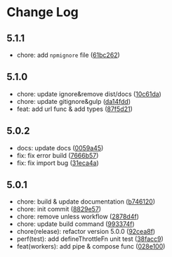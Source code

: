 # Change Log

## 5.1.1

- chore: add `npmignore` file ([61bc262](https://github.com/cc-hearts/utils/commit/61bc262))

## 5.1.0

- chore: update ignore&remove dist/docs ([10c61da](https://github.com/cc-hearts/utils/commit/10c61da))
- chore: update gitignore&gulp ([da14fdd](https://github.com/cc-hearts/utils/commit/da14fdd))
- feat: add url func & add types ([87f5d21](https://github.com/cc-hearts/utils/commit/87f5d21))

## 5.0.2

- docs: update docs ([0059a45](https://github.com/cc-hearts/utils/commit/0059a45))
- fix: fix error build ([7666b57](https://github.com/cc-hearts/utils/commit/7666b57))
- fix: fix import bug ([31eca4a](https://github.com/cc-hearts/utils/commit/31eca4a))

## 5.0.1

- chore: build & update documentation ([b746120](https://github.com/cc-hearts/utils/commit/b746120))
- chore: init commit ([8829e57](https://github.com/cc-hearts/utils/commit/8829e57))
- chore: remove unless workflow ([2878d4f](https://github.com/cc-hearts/utils/commit/2878d4f))
- chore: update build command ([993374f](https://github.com/cc-hearts/utils/commit/993374f))
- chore(release): refactor version 5.0.0 ([92cea8f](https://github.com/cc-hearts/utils/commit/92cea8f))
- perf(test): add defineThrottleFn unit test ([38facc9](https://github.com/cc-hearts/utils/commit/38facc9))
- feat(workers): add pipe & compose func ([028e100](https://github.com/cc-hearts/utils/commit/028e100))
